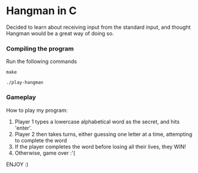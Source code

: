 <h1>Hangman in C</h1>

<p>Decided to learn about receiving input from the standard input, and thought Hangman would be a great way of doing so.</p>

<h3>Compiling the program</h3>

<p>Run the following commands</p>

```
make

./play-hangman
```

<h3>Gameplay</h3>

<p>How to play my program:</p>

<ol>
<li>Player 1 types a lowercase alphabetical word as the secret, and hits 'enter'.</li>
<li>Player 2 then takes turns, either guessing one letter at a time, attempting to complete the word</li>
<li>If the player completes the word before losing all their lives, they WIN!</li>
<li>Otherwise, game over :'(</li>
</ol>

<p>ENJOY :)</p>
